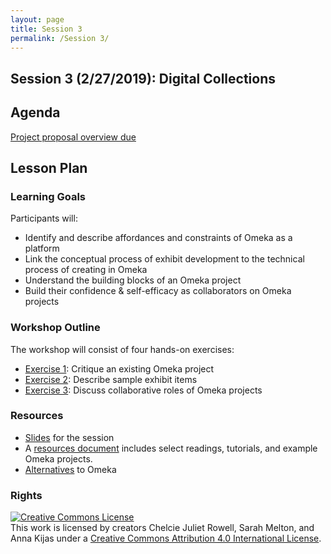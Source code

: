 ```yaml
---
layout: page
title: Session 3
permalink: /Session 3/
---
```

## Session 3 (2/27/2019): Digital Collections

## Agenda
[Project proposal overview due](https://docs.google.com/document/d/1ZPn5Imlo_Q7nqHoQovid_zVovF5bbi5n1qcU9GgP39Y/edit)

## Lesson Plan

### Learning Goals

Participants will:

- Identify and describe affordances and constraints of Omeka as a platform
- Link the conceptual process of exhibit development to the technical process of creating in Omeka
- Understand the building blocks of an Omeka project
- Build their confidence & self-efficacy as collaborators on Omeka projects

### Workshop Outline

The workshop will consist of four hands-on exercises:

- [Exercise 1](https://github.com/BCDigSchol/DSIncubator2019/blob/master/_materials/3_Collections/exercise-1.md): Critique an existing Omeka project
- [Exercise 2](https://github.com/BCDigSchol/DSIncubator2019/blob/master/_materials/3_Collections/exercise-2.md): Describe sample exhibit items
- [Exercise 3](https://github.com/BCDigSchol/DSIncubator2019/blob/master/_materials/3_Collections/exercise-3.md): Discuss collaborative roles of Omeka projects

### Resources

- [Slides](https://docs.google.com/presentation/d/1eJ1zH_xO93bDPL0626avvLgBLOXm8jpct9teFa7VgGU/edit?usp=sharing) for the session 
- A [resources document](https://github.com/BCDigSchol/DSIncubator2019/blob/master/_materials/3_Collections/resources.md) includes select readings, tutorials, and example Omeka projects.
- [Alternatives](https://github.com/tech-at-arl/Digital-Scholarship-Institute/blob/master/August%202018/Archives%20and%20Exhibitions/docs/Alternative_DigitalExhibit_Systems.pdf) to Omeka
      


### Rights

<a rel="license" href="http://creativecommons.org/licenses/by/4.0/"><img alt="Creative Commons License" style="border-width:0" src="https://i.creativecommons.org/l/by/4.0/88x31.png" /></a><br />This work is licensed by creators Chelcie Juliet Rowell, Sarah Melton, and Anna Kijas under a <a rel="license" href="http://creativecommons.org/licenses/by/4.0/">Creative Commons Attribution 4.0 International License</a>.
